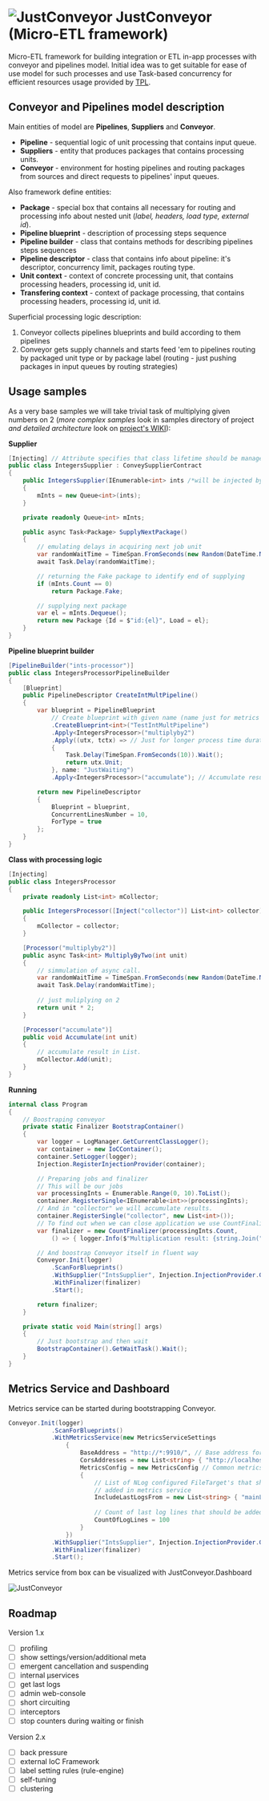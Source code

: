 ![JustConveyor](https://raw.githubusercontent.com/vsk-insurance-company/JustConveyor/master/JustConveyor.WebAdmin/JustConveyor.WebAdmin/wwwroot/images/logo-dark-small.png) JustConveyor (Micro-ETL framework)
================================
Micro-ETL framework for building integration or ETL in-app processes with conveyor and pipelines model. Initial idea was to get suitable for ease of use model for such processes and use Task-based concurrency for efficient resources usage provided by [TPL](https://msdn.microsoft.com/ru-ru/library/dd460717(v=vs.110).aspx).

Conveyor and Pipelines model description
--------------------

Main entities of model are **Pipelines**, **Suppliers** and **Conveyor**.
* **Pipeline** - sequential logic of unit processing that contains input  queue.
* **Suppliers** - entity that produces packages that contains processing units.
* **Conveyor** - environment for hosting pipelines and routing packages from sources and direct requests to pipelines' input queues.

Also framework define entities:
* **Package** - special box that contains all necessary for routing and processing info about nested unit (*label, headers, load type, external id*).
* **Pipeline blueprint** - description of processing steps sequence
* **Pipeline builder** - class that contains methods for describing pipelines steps sequences
* **Pipeline descriptor** - class that contains info about pipeline: it's descriptor, concurrency limit, packages routing type.
* **Unit context** - context of concrete processing unit, that contains processing headers, processing id, unit id.
* **Transfering context** - context of package processing, that contains processing headers, processing id, unit id.

Superficial processing logic description:
1. Conveyor collects pipelines blueprints and build according to them pipelines
2. Conveyor gets supply channels and starts feed 'em to pipelines routing by packaged unit type or by package label (routing - just pushing packages in input queues by routing strategies)

Usage samples
------------------
As a very base samples we will take trivial task of multiplying given numbers on 2 (*more complex samples* look in samples directory of project *and detailed architecture* look on [project's WIKI](https://github.com/vsk-insurance-company/JustConveyor/wiki)):

**Supplier**
```csharp
[Injecting] // Attribute specifies that class lifetime should be managed by internal IoC container
public class IntegersSupplier : ConveySupplierContract
{
	public IntegersSupplier(IEnumerable<int> ints /*will be injected by injection provider*/)
	{
		mInts = new Queue<int>(ints);
	}

	private readonly Queue<int> mInts;

	public async Task<Package> SupplyNextPackage()
	{
		// emulating delays in acquiring next job unit
		var randomWaitTime = TimeSpan.FromSeconds(new Random(DateTime.Now.Millisecond).Next(1, 10));
		await Task.Delay(randomWaitTime);

		// returning the Fake package to identify end of supplying
		if (mInts.Count == 0)
			return Package.Fake;

		// supplying next package
		var el = mInts.Dequeue();
		return new Package {Id = $"id:{el}", Load = el};
	}
}
```
**Pipeline blueprint builder**
```csharp
[PipelineBuilder("ints-processor")]
public class IntegersProcessorPipelineBuilder
{
	[Blueprint]
	public PipelineDescriptor CreateIntMultPipeline()
	{
		var blueprint = PipelineBlueprint
			// Create blueprint with given name (name just for metrics display)
			.CreateBlueprint<int>("TestIntMultPipeline")			
			.Apply<IntegersProcessor>("multiplyby2")
			.Apply((utx, tctx) => // Just for longer process time duration
			{
				Task.Delay(TimeSpan.FromSeconds(10)).Wait();
				return utx.Unit;
			}, name: "JustWaiting")
			.Apply<IntegersProcessor>("accumulate"); // Accumulate result in "collector"

		return new PipelineDescriptor
		{
			Blueprint = blueprint,
			ConcurrentLinesNumber = 10,
			ForType = true
		};
	}
}
```
**Class with processing logic**
```csharp
[Injecting]
public class IntegersProcessor
{
	private readonly List<int> mCollector;

	public IntegersProcessor([Inject("collector")] List<int> collector)
	{
		mCollector = collector;
	}

	[Processor("multiplyby2")]
	public async Task<int> MultiplyByTwo(int unit)
	{
		// simmulation of async call.
		var randomWaitTime = TimeSpan.FromSeconds(new Random(DateTime.Now.Millisecond).Next(20, 90));
		await Task.Delay(randomWaitTime); 
		
		// just muliplying on 2
		return unit * 2;
	}

	[Processor("accumulate")]
	public void Accumulate(int unit)
	{
		// accumulate result in List.
		mCollector.Add(unit); 
	}
}
```
**Running**
```csharp
internal class Program
{
	// Boostraping conveyor
	private static Finalizer BootstrapContainer()
	{
		var logger = LogManager.GetCurrentClassLogger();
		var container = new IoCContainer();
		container.SetLogger(logger);
		Injection.RegisterInjectionProvider(container);

		// Preparing jobs and finalizer
		// This will be our jobs
		var processingInts = Enumerable.Range(0, 10).ToList();
		container.RegisterSingle<IEnumerable<int>>(processingInts);
		// And in "collector" we will accumulate results.
		container.RegisterSingle("collector", new List<int>());
		// To find out when we can close application we use CountFinalizer
		var finalizer = new CountFinalizer(processingInts.Count,
			() => { logger.Info($"Multiplication result: {string.Join(",", container.Get<List<int>>("collector"))}"); });

		// And boostrap Conveyor itself in fluent way
		Conveyor.Init(logger)
			.ScanForBlueprints()
			.WithSupplier("IntsSupplier", Injection.InjectionProvider.Get<IntegersSupplier>())
			.WithFinalizer(finalizer)
			.Start();

		return finalizer;
	}

	private static void Main(string[] args)
	{
		// Just bootstrap and then wait
		BootstrapContainer().GetWaitTask().Wait();
	}
}
```
Metrics Service and Dashboard
---------------------
Metrics service can be started during bootstrapping Conveyor.
```csharp
Conveyor.Init(logger)
			.ScanForBlueprints()
			.WithMetricsService(new MetricsServiceSettings
				{
					BaseAddress = "http://*:9910/", // Base address for service
					CorsAddresses = new List<string> { "http://localhost/*" }, // CORS
					MetricsConfig = new MetricsConfig // Common metrics config
					{
						// List of NLog configured FileTarget's that should be
						// added in metrics service
						IncludeLastLogsFrom = new List<string> { "mainLogFile" },
						
						// Count of last log lines that should be added in metrics
						CountOfLogLines = 100
					}
				})
			.WithSupplier("IntsSupplier", Injection.InjectionProvider.Get<IntegersSupplier>())
			.WithFinalizer(finalizer)
			.Start();
```

Metrics service from box can be visualized with JustConveyor.Dashboard

![JustConveyor](https://raw.githubusercontent.com/vsk-insurance-company/JustConveyor/master/Documentation/images/dashboard-sample-00.png) 


Roadmap
---------------------

Version 1.x
- [ ] profiling
- [ ] show settings/version/additional meta
- [ ] emergent cancellation and suspending
- [ ] internal μservices
- [ ] get last logs
- [ ] admin web-console
- [ ] short circuiting
- [ ] interceptors
- [ ] stop counters during waiting or finish

Version 2.x
- [ ] back pressure
- [ ] external IoC Framework
- [ ] label setting rules (rule-engine)
- [ ] self-tuning
- [ ] clustering
